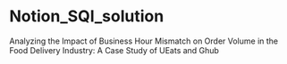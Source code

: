 # Notion_SQl_solution
Analyzing the Impact of Business Hour Mismatch on Order Volume in the Food Delivery Industry: A Case Study of UEats and Ghub
